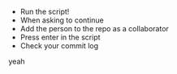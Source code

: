 
* Run the script!
* When asking to continue
* Add the person to the repo as a collaborator
* Press enter in the script
* Check your commit log



yeah
